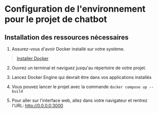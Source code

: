 # Configuration de l'environnement pour le projet de chatbot

## Installation des ressources nécessaires

1. Assurez-vous d'avoir Docker installé sur votre système.
> [Installer Docker](https://docs.docker.com/engine/install/ubuntu/#install-using-the-repository)

2. Ouvrez un terminal et naviguez jusqu'au répertoire de votre projet.

3. Lancez Docker Engine qui devrait être dans vos applications installés

4. Vous pouvez lancer le projet avec la commande `docker compose up --build`

5. Pour aller sur l'interface web, allez dans votre navigateur et rentrez l'URL: http://0.0.0.0:3000
